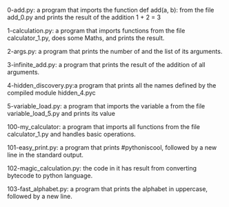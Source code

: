 0-add.py: a program that imports the function def add(a, b): from the file add_0.py and prints the result of the addition 1 + 2 = 3

1-calculation.py: a program that imports functions from the file calculator_1.py, does some Maths, and prints the result.

2-args.py: a program that prints the number of and the list of its arguments.

3-infinite_add.py: a program that prints the result of the addition of all arguments.

4-hidden_discovery.py:a program that prints all the names defined by the compiled module hidden_4.pyc

5-variable_load.py: a program that imports the variable a from the file variable_load_5.py and prints its value

100-my_calculator:  a program that imports all functions from the file calculator_1.py and handles basic operations.

101-easy_print.py: a program that prints #pythoniscool, followed by a new line in the standard output.

102-magic_calculation.py: the code in it has result from converting bytecode to python language.

103-fast_alphabet.py: a program that prints the alphabet in uppercase, followed by a new line.
